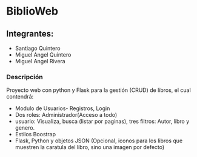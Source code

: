 # BiblioWeb

## Integrantes:
- Santiago Quintero
- Miguel Angel Quintero
- Miguel Angel Rivera


### Descripción

Proyecto web con python y Flask para la gestión (CRUD) de libros, el cual contendrá:

- Modulo de Usuarios- Registros, Login
- Dos roles: Administrador(Acceso a todo)
- usuario: Visualiza, busca (listar por paginas), tres filtros: Autor, libro y genero.
- Estilos Boostrap
- Flask, Python y objetos JSON
(Opcional, iconos para los libros que muestren la caratula del libro, sino una imagen por defecto)